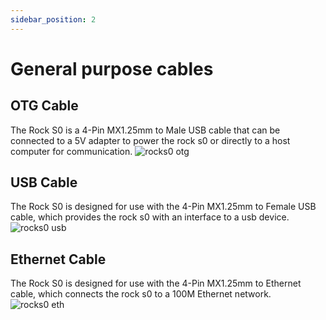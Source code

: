 ```yaml
---
sidebar_position: 2
---
```


# General purpose cables

## OTG Cable

The Rock S0 is a 4-Pin MX1.25mm to Male USB cable that can be connected to a 5V adapter to power the rock s0 or directly to a host computer for communication.
![rocks0 otg ](/img/rockpi/s0/rocks0-otg-wire.webp)

## USB Cable

The Rock S0 is designed for use with the 4-Pin MX1.25mm to Female USB cable, which provides the rock s0 with an interface to a usb device.
![rocks0 usb ](/img/rockpi/s0/rocks0-usb-wire.webp)

## Ethernet Cable

The Rock S0 is designed for use with the 4-Pin MX1.25mm to Ethernet cable, which connects the rock s0 to a 100M Ethernet network.
![rocks0 eth ](/img/rockpi/s0/rocks0-eth-wire.webp)
